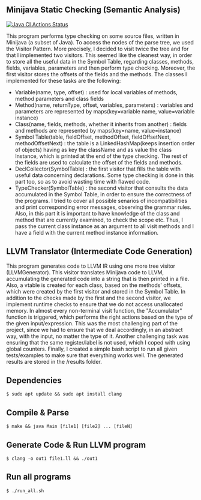 ## Minijava Static Checking (Semantic Analysis)


[![Java CI Actions Status](https://github.com/nefelitav/llvm-translator/workflows/Java%20CI/badge.svg)](https://github.com/nefelitav/llvm-translator/actions)

This program performs type checking on some source files, written in Minijava (a subset of Java). To access the nodes of the parse tree, we used the Visitor Pattern. More precisely, I decided to visit twice the tree and for that I implemented two visitors. This seemed like the cleanest way, in order to store all the useful data in the Symbol Table, regarding classes, methods, fields, variables, parameters and then perform type checking. Moreover, the first visitor stores the offsets of the fields and the methods. The classes I implemented for these tasks are the following:

- Variable(name, type, offset) : used for local variables of methods, method parameters and class fields
- Method(name, returnType, offset, variables, parameters) : variables and parameters are represented by maps(key=variable name, value=variable instance)
- Class(name, fields, methods, whether it inherits from another) : fields and methods are represented by maps(key=name, value=instance)
- Symbol Table(table, fieldOffset, methodOffset, fieldOffsetNext, methodOffsetNext) : the table is a LinkedHashMap(keeps insertion order of objects) having as key the className and as value the class Instance, which is printed at the end of the type checking. The rest of the fields are used to calculate the offset of the fields and methods.
- DeclCollector(SymbolTable) : the first visitor that fills the table with useful data concerning declarations. Some type checking is done in this part too, so as to avoid wasting time with flawed code.
- TypeChecker(SymbolTable) : the second visitor that consults the data accumulated in the Symbol Table, in order to ensure the correctness of the programs. I tried to cover all possible senarios of incompatibilities and print corresponding error messages, observing the grammar rules. Also, in this part it is important to have knowledge of the class and method that are currently examined, to check the scope etc. Thus, I pass the current class instance as an argument to all visit methods and I have a field with the current method instance information.

## LLVM Translator (Intermediate Code Generation)

This program generates code to LLVM IR using one more tree visitor (LLVMGenerator). This visitor translates Minijava code to LLVM, accumulating the generated code into a string that is then printed in a file. Also, a vtable is created for each class, based on the methods' offsets, which were created by the first visitor and stored in the Symbol Table. In addition to the checks made by the first and the second visitor, we implement runtime checks to ensure that we do not access unallocated memory. In almost every non-terminal visit function, the "Accumulator" function is triggered, which performs the right actions based on the type of the given input/expression. This was the most challenging part of the project, since we had to ensure that we deal accordingly, in an abstract way, with the input, no matter the type of it. Another challenging task was ensuring that the same register/label is not used, which I coped with using global counters. Finally, I created a simple bash script to run all given tests/examples to make sure that everything works well. The generated results are stored in the /results folder.

## Dependencies

```
$ sudo apt update && sudo apt install clang
```

## Compile & Parse

```
$ make && java Main [file1] [file2] ... [fileN]
```

## Generate Code & Run LLVM program

```
$ clang -o out1 file1.ll && ./out1
```

## Run all programs

```
$ ./run_all.sh
```
